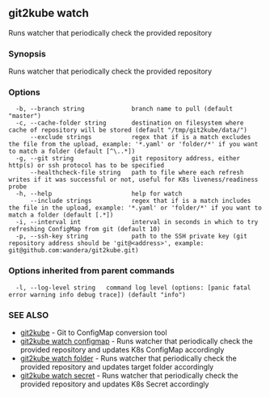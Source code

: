 ## git2kube watch

Runs watcher that periodically check the provided repository

### Synopsis

Runs watcher that periodically check the provided repository

### Options

```
  -b, --branch string             branch name to pull (default "master")
  -c, --cache-folder string       destination on filesystem where cache of repository will be stored (default "/tmp/git2kube/data/")
      --exclude strings           regex that if is a match excludes the file from the upload, example: '*.yaml' or 'folder/*' if you want to match a folder (default [^\..*])
  -g, --git string                git repository address, either http(s) or ssh protocol has to be specified
      --healthcheck-file string   path to file where each refresh writes if it was successful or not, useful for K8s liveness/readiness probe
  -h, --help                      help for watch
      --include strings           regex that if is a match includes the file in the upload, example: '*.yaml' or 'folder/*' if you want to match a folder (default [.*])
  -i, --interval int              interval in seconds in which to try refreshing ConfigMap from git (default 10)
  -p, --ssh-key string            path to the SSH private key (git repository address should be 'git@<address>', example: git@github.com:wandera/git2kube.git)
```

### Options inherited from parent commands

```
  -l, --log-level string   command log level (options: [panic fatal error warning info debug trace]) (default "info")
```

### SEE ALSO

* [git2kube](git2kube.md)	 - Git to ConfigMap conversion tool
* [git2kube watch configmap](git2kube_watch_configmap.md)	 - Runs watcher that periodically check the provided repository and updates K8s ConfigMap accordingly
* [git2kube watch folder](git2kube_watch_folder.md)	 - Runs watcher that periodically check the provided repository and updates target folder accordingly
* [git2kube watch secret](git2kube_watch_secret.md)	 - Runs watcher that periodically check the provided repository and updates K8s Secret accordingly

